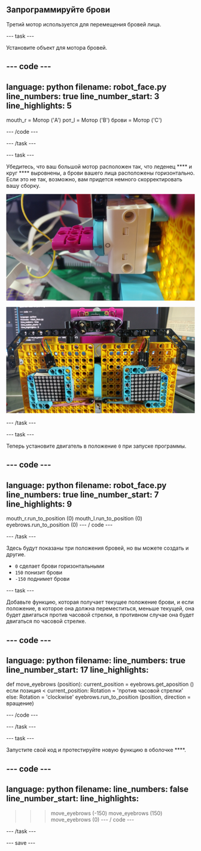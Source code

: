 ## Запрограммируйте брови

Третий мотор используется для перемещения бровей лица.

--- task ---

Установите объект для мотора бровей.

--- code ---
---
language: python filename: robot_face.py line_numbers: true line_number_start: 3
line_highlights: 5
---
mouth_r = Мотор ('A') рот_l = Мотор ('B') брови = Мотор ('C')

--- /code ---

--- /task ---

--- task ---

Убедитесь, что ваш большой мотор расположен так, что леденец **** и круг **** выровнены, а брови вашего лица расположены горизонтально. Если это не так, возможно, вам придется немного скорректировать вашу сборку.

![Мотор повернулся так, что леденец и круг выровнялись.](images/motor_0.jpg)

![Лицо робота с бровями в горизонтальном положении.](images/horizontal_eyebrows.jpg)

--- /task ---

--- task ---

Теперь установите двигатель в положение `0` при запуске программы.

--- code ---
---
language: python filename: robot_face.py line_numbers: true line_number_start: 7
line_highlights: 9
---
mouth_r.run_to_position (0) mouth_l.run_to_position (0) eyebrows.run_to_position (0) --- / code ---

--- /task ---

Здесь будут показаны три положения бровей, но вы можете создать и другие.

- `0` сделает брови горизонтальными
- `150` понизит брови
- `-150` поднимет брови


--- task ---

Добавьте функцию, которая получает текущее положение брови, и если положение, в которое она должна переместиться, меньше текущей, она будет двигаться против часовой стрелки, в противном случае она будет двигаться по часовой стрелке.

--- code ---
---
language: python filename: line_numbers: true line_number_start: 17
line_highlights:
---
def move_eyebrows (position): current_position = eyebrows.get_aposition () если позиция < current_position: Rotation = 'против часовой стрелки' else: Rotation = 'clockwise' eyebrows.run_to_position (position, direction = вращение)

--- /code ---

--- /task ---

--- task ---

Запустите свой код и протестируйте новую функцию в оболочке ****.

--- code ---
---
language: python filename: line_numbers: false line_number_start:
line_highlights:
---
> > > move_eyebrows (-150) move_eyebrows (150) move_eyebrows (0) --- / code ---

--- /task ---

--- save ---
